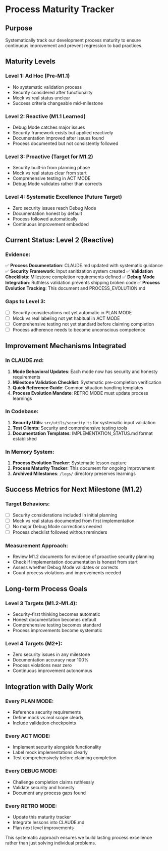 # Process Maturity Tracker

## Purpose
Systematically track our development process maturity to ensure continuous improvement and prevent regression to bad practices.

## Maturity Levels

### Level 1: Ad Hoc (Pre-M1.1)
- No systematic validation process
- Security considered after functionality
- Mock vs real status unclear
- Success criteria changeable mid-milestone

### Level 2: Reactive (M1.1 Learned)
- Debug Mode catches major issues
- Security framework exists but applied reactively
- Documentation improved after issues found
- Process documented but not consistently followed

### Level 3: Proactive (Target for M1.2)
- Security built-in from planning phase
- Mock vs real status clear from start
- Comprehensive testing in ACT MODE
- Debug Mode validates rather than corrects

### Level 4: Systematic Excellence (Future Target)
- Zero security issues reach Debug Mode
- Documentation honest by default
- Process followed automatically
- Continuous improvement embedded

## Current Status: Level 2 (Reactive)

### Evidence:
✅ **Process Documentation**: CLAUDE.md updated with systematic guidance
✅ **Security Framework**: Input sanitization system created
✅ **Validation Checklists**: Milestone completion requirements defined
✅ **Debug Mode Integration**: Ruthless validation prevents shipping broken code
✅ **Process Evolution Tracking**: This document and PROCESS_EVOLUTION.md

### Gaps to Level 3:
- [ ] Security considerations not yet automatic in PLAN MODE
- [ ] Mock vs real labeling not yet habitual in ACT MODE
- [ ] Comprehensive testing not yet standard before claiming completion
- [ ] Process adherence needs to become unconscious competence

## Improvement Mechanisms Integrated

### In CLAUDE.md:
1. **Mode Behavioral Updates**: Each mode now has security and honesty requirements
2. **Milestone Validation Checklist**: Systematic pre-completion verification
3. **Quick Reference Guide**: Common situation handling templates
4. **Process Evolution Mandate**: RETRO MODE must update process learnings

### In Codebase:
1. **Security Utils**: `src/utils/security.ts` for systematic input validation
2. **Test Clients**: Security and comprehensive testing tools
3. **Documentation Templates**: IMPLEMENTATION_STATUS.md format established

### In Memory System:
1. **Process Evolution Tracker**: Systematic lesson capture
2. **Process Maturity Tracker**: This document for ongoing improvement
3. **Archived Milestones**: `/logs/` directory preserves learnings

## Success Metrics for Next Milestone (M1.2)

### Target Behaviors:
- [ ] Security considerations included in initial planning
- [ ] Mock vs real status documented from first implementation
- [ ] No major Debug Mode corrections needed
- [ ] Process checklist followed without reminders

### Measurement Approach:
- Review M1.2 documents for evidence of proactive security planning
- Check if implementation documentation is honest from start
- Assess whether Debug Mode validates or corrects
- Count process violations and improvements needed

## Long-term Process Goals

### Level 3 Targets (M1.2-M1.4):
- Security-first thinking becomes automatic
- Honest documentation becomes default
- Comprehensive testing becomes standard
- Process improvements become systematic

### Level 4 Targets (M2+):
- Zero security issues in any milestone
- Documentation accuracy near 100%
- Process violations near zero
- Continuous improvement autonomous

## Integration with Daily Work

### Every PLAN MODE:
- Reference security requirements
- Define mock vs real scope clearly
- Include validation checkpoints

### Every ACT MODE:
- Implement security alongside functionality
- Label mock implementations clearly
- Test comprehensively before claiming completion

### Every DEBUG MODE:
- Challenge completion claims ruthlessly
- Validate security and honesty
- Document any process gaps found

### Every RETRO MODE:
- Update this maturity tracker
- Integrate lessons into CLAUDE.md
- Plan next level improvements

This systematic approach ensures we build lasting process excellence rather than just solving individual problems.